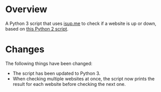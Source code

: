 Overview
========

A Python 3 script that uses [isup.me][isupme] to check if a website is up or down, based on [this Python 2 script][gistisup].

[gistisup]: https://gist.github.com/andrix/1423960#file-isup-py (gist:andrix/isup.py)
[isupme]: http://isup.me/ (isup.me)

Changes
=======

The following things have been changed:

*   The script has been updated to Python 3.
*   When checking multiple websites at once, the script now prints the result for each website before checking the next one.
